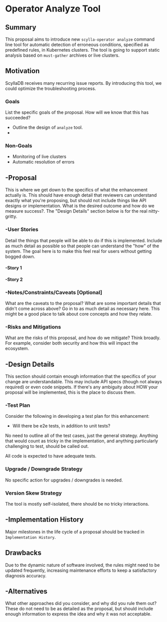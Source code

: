 # Operator Analyze Tool

## Summary

This proposal aims to introduce new `scylla-operator analyze` command line tool for automatic detection of erroneous
conditions, specified as predefined rules, in Kubernetes clusters. The tool is going to support static analysis based
on `must-gather` archives or live clusters. 

## Motivation

ScyllaDB receives many recurring issue reports. By introducing this tool, we could
optimize the troubleshooting process.

### Goals

List the specific goals of the proposal. How will we know that this has succeeded?
- Outline the design of `analyze` tool.
- 

### Non-Goals

- Monitoring of live clusters
- Automatic resolution of errors

## -Proposal

This is where we get down to the specifics of what the enhancement actually is.
This should have enough detail that reviewers can understand exactly what
you're proposing, but should not include things like API designs or
implementation. What is the desired outcome and how do we measure success?.
The "Design Details" section below is for the real nitty-gritty.

### -User Stories

Detail the things that people will be able to do if this is implemented.
Include as much detail as possible so that people can understand the "how" of
the system. The goal here is to make this feel real for users without getting
bogged down.

#### -Story 1

#### -Story 2

### -Notes/Constraints/Caveats [Optional]

What are the caveats to the proposal?
What are some important details that didn't come across above?
Go in to as much detail as necessary here.
This might be a good place to talk about core concepts and how they relate.

### -Risks and Mitigations

What are the risks of this proposal, and how do we mitigate? Think broadly.
For example, consider both security and how this will impact the ecosystem.

## -Design Details

This section should contain enough information that the specifics of your
change are understandable. This may include API specs (though not always
required) or even code snippets. If there's any ambiguity about HOW your
proposal will be implemented, this is the place to discuss them.

### -Test Plan

Consider the following in developing a test plan for this enhancement:
- Will there be e2e tests, in addition to unit tests?

No need to outline all of the test cases, just the general strategy. Anything
that would count as tricky in the implementation, and anything particularly
challenging to test, should be called out.

All code is expected to have adequate tests.

### Upgrade / Downgrade Strategy

No specific action for upgrades / downgrades is needed.

### Version Skew Strategy

The tool is mostly self-isolated, there should be no tricky interactions.

## -Implementation History

Major milestones in the life cycle of a proposal should be tracked in `Implementation
History`.

## Drawbacks

Due to the dynamic nature of software involved, the rules might need to be updated frequently,
increasing maintenance efforts to keep a satisfactory diagnosis accuracy.
    
## -Alternatives

What other approaches did you consider, and why did you rule them out? These do
not need to be as detailed as the proposal, but should include enough
information to express the idea and why it was not acceptable.

